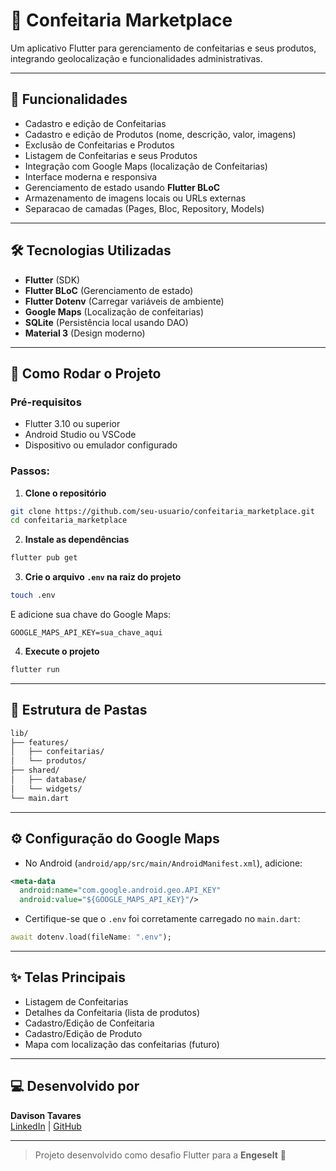 # 🍰 Confeitaria Marketplace

Um aplicativo Flutter para gerenciamento de confeitarias e seus produtos, integrando geolocalização e funcionalidades administrativas.

---

## 📱 Funcionalidades

- Cadastro e edição de Confeitarias
- Cadastro e edição de Produtos (nome, descrição, valor, imagens)
- Exclusão de Confeitarias e Produtos
- Listagem de Confeitarias e seus Produtos
- Integração com Google Maps (localização de Confeitarias)
- Interface moderna e responsiva
- Gerenciamento de estado usando **Flutter BLoC**
- Armazenamento de imagens locais ou URLs externas
- Separacao de camadas (Pages, Bloc, Repository, Models)

---

## 🛠️ Tecnologias Utilizadas

- **Flutter** (SDK)
- **Flutter BLoC** (Gerenciamento de estado)
- **Flutter Dotenv** (Carregar variáveis de ambiente)
- **Google Maps** (Localização de confeitarias)
- **SQLite** (Persistência local usando DAO)
- **Material 3** (Design moderno)

---

## 🚀 Como Rodar o Projeto

### Pré-requisitos

- Flutter 3.10 ou superior
- Android Studio ou VSCode
- Dispositivo ou emulador configurado

### Passos:

1. **Clone o repositório**
```bash
git clone https://github.com/seu-usuario/confeitaria_marketplace.git
cd confeitaria_marketplace
```

2. **Instale as dependências**
```bash
flutter pub get
```

3. **Crie o arquivo `.env` na raiz do projeto**
```bash
touch .env
```

E adicione sua chave do Google Maps:

```
GOOGLE_MAPS_API_KEY=sua_chave_aqui
```

4. **Execute o projeto**
```bash
flutter run
```

---

## 📂 Estrutura de Pastas

```bash
lib/
├── features/
│   ├── confeitarias/
│   └── produtos/
├── shared/
│   ├── database/
│   └── widgets/
└── main.dart
```

---

## ⚙️ Configuração do Google Maps

- No Android (`android/app/src/main/AndroidManifest.xml`), adicione:

```xml
<meta-data
  android:name="com.google.android.geo.API_KEY"
  android:value="${GOOGLE_MAPS_API_KEY}"/>
```

- Certifique-se que o `.env` foi corretamente carregado no `main.dart`:

```dart
await dotenv.load(fileName: ".env");
```

---

## ✨ Telas Principais

- Listagem de Confeitarias
- Detalhes da Confeitaria (lista de produtos)
- Cadastro/Edição de Confeitaria
- Cadastro/Edição de Produto
- Mapa com localização das confeitarias (futuro)

---

## 💻 Desenvolvido por

**Davison Tavares**  
[LinkedIn](https://www.linkedin.com/) | [GitHub](https://github.com/)

---

> Projeto desenvolvido como desafio Flutter para a **Engeselt** 🚀

